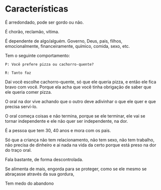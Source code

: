 # Características

É arredondado, pode ser gordo ou não.

É chorão, reclamão, vítima.

É dependente de algo/alguém. Governo, Deus, pais, filhos, emocionalmente, financeiramente, químico, comida, sexo, etc.

Tem o seguinte comportamento:

`P: Você prefere pizza ou cachorro-quente?`

`R: Tanto faz`
 
Dai você escolhe cachorro-quente, só que ele queria pizza, e então ele fica bravo com você. Porque ela acha que você tinha obrigação de saber que ele queria comer pizza.

O oral na dor vive achando que o outro deve adivinhar o que ele quer e que precisa serví-lo.

O oral começa coisas e não termina, porque se ele terminar, ele vai se tornar independente e ele não quer ser independente, na dor.

É a pessoa que tem 30, 40 anos e mora com os pais.

Só que a criança não tem relacionamento, não tem sexo, não tem trabalho, não precisa de dinheiro e ai nada na vida da certo porque está preso na dor do traço oral.

Fala bastante, de forma descontrolada.

Se alimenta de mais, engorda para se proteger, como se ele mesmo se abraçasse através da sua gordura,

Tem medo do abandono
